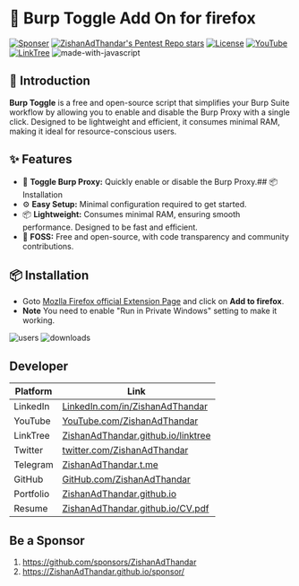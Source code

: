 # 🔄 Burp Toggle Add On for firefox

[![Sponser](https://img.shields.io/github/sponsors/ZishanAdThandar)](https://github.com/sponsors/ZishanAdThandar)
[![ZishanAdThandar's Pentest Repo stars](https://img.shields.io/github/stars/ZishanAdThandar/burptoggle)](https://github.com/ZishanAdThandar/pentest)
[![License](https://img.shields.io/github/license/ZishanAdThandar/burptoggle)](https://opensource.org/licenses/MIT)
[![YouTube](https://img.shields.io/youtube/channel/subscribers/UChgqXa2j7ZKkHX2Y76tSxoA)](https://youtube.com/@hackerstation)
[![LinkTree](https://img.shields.io/badge/Link-Tree-bbd343)](https://zishanadthandar.github.io/linktree/)
![made-with-javascript](https://img.shields.io/badge/Made%20with-JavaScript-1f425f.svg)


## 🌟 Introduction

**Burp Toggle** is a free and open-source script that simplifies your Burp Suite workflow by allowing you to enable and disable the Burp Proxy with a single click. Designed to be lightweight and efficient, it consumes minimal RAM, making it ideal for resource-conscious users. 

## ✨ Features

- 🔄 **Toggle Burp Proxy:** Quickly enable or disable the Burp Proxy.## 📦 Installation
- ⚙️ **Easy Setup:** Minimal configuration required to get started.
- 📦 **Lightweight:** Consumes minimal RAM, ensuring smooth performance. Designed to be fast and efficient.
- 🚀 **FOSS:** Free and open-source, with code transparency and community contributions.

## 📦 Installation

- Goto [Mozlla Firefox official Extension Page](https://addons.mozilla.org/en-US/firefox/addon/burp-proxy-toggler-lite) and click on **Add to firefox**.
- **Note** You need to enable "Run in Private Windows" setting to make it working.
  
![users](https://img.shields.io/amo/users/burp-proxy-toggler-lite)
![downloads](https://img.shields.io/amo/dw/burp-proxy-toggler-lite)

## Developer 

| Platform  | Link  |
|-----------|-------|
| LinkedIn  | [LinkedIn.com/in/ZishanAdThandar](https://www.linkedin.com/in/ZishanAdThandar) |
| YouTube   | [YouTube.com/ZishanAdThandar](https://youtube.com/ZishanAdThandar) |
| LinkTree  | [ZishanAdThandar.github.io/linktree](https://ZishanAdThandar.github.io/linktree) |
| Twitter   | [twitter.com/ZishanAdThandar](https://x.com/ZishanAdThandar) |
| Telegram  | [ZishanAdThandar.t.me](https://ZishanAdThandar.t.me) |
| GitHub    | [GitHub.com/ZishanAdThandar](https://github.com/ZishanAdThandar) |
| Portfolio | [ZishanAdThandar.github.io](https://ZishanAdThandar.github.io) |
| Resume    | [ZishanAdThandar.github.io/CV.pdf](https://ZishanAdThandar.github.io/CV.pdf) |

## Be a Sponsor  

1. https://github.com/sponsors/ZishanAdThandar
2. https://ZishanAdThandar.github.io/sponsor/

<!--
1. BTC `bc1q0qhgw5pdys7qqw07rcsyudu5wmv6208nhp5xtn`
2. ETH `0x8cdc24eeb9d1bf46929b2106e3535e0d1953fe1b`
3. ~~USDT (TRC20) `TGW1c7hzyszQNhQHM3aGa1nEKDNuyPueNE`~~ [Invalid]
-->


